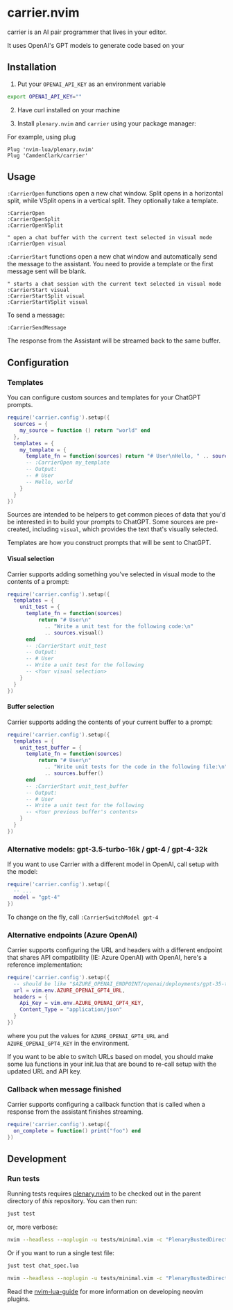 # carrier.nvim

carrier is an AI pair programmer that lives in your editor.

It uses OpenAI's GPT models to generate code based on your

## Installation

1. Put your `OPENAI_API_KEY` as an environment variable

```bash
export OPENAI_API_KEY=""
```

2. Have curl installed on your machine

3. Install `plenary.nvim` and `carrier` using your package manager:

For example, using plug

```vim
Plug 'nvim-lua/plenary.nvim'
Plug 'CamdenClark/carrier'
```

## Usage

`:CarrierOpen` functions open a new chat window. Split opens in a horizontal split,
while VSplit opens in a vertical split. They optionally take a template.

```vim
:CarrierOpen
:CarrierOpenSplit
:CarrierOpenVSplit

" open a chat buffer with the current text selected in visual mode
:CarrierOpen visual
```

`:CarrierStart` functions open a new chat window and automatically send the message to the
assistant. You need to provide a template or the first message sent will be blank.

```vim
" starts a chat session with the current text selected in visual mode
:CarrierStart visual
:CarrierStartSplit visual
:CarrierStartVSplit visual
```

To send a message:

```vim
:CarrierSendMessage
```

The response from the Assistant will be streamed back to the same buffer.

## Configuration

### Templates

You can configure custom sources and templates for your ChatGPT prompts.

```lua
require('carrier.config').setup({
  sources = {
    my_source = function () return "world" end
  },
  templates = {
    my_template = {
      template_fn = function(sources) return "# User\nHello, " .. sources.my_source() end
      -- :CarrierOpen my_template
      -- Output:
      -- # User
      -- Hello, world
    }
  }
})
```

Sources are intended to be helpers to get common pieces of data that you'd be
interested in to build your prompts to ChatGPT. Some sources are pre-created,
including `visual`, which provides the text that's visually selected.

Templates are how you construct prompts that will be sent to ChatGPT.

#### Visual selection

Carrier supports adding something you've selected in visual mode to the contents
of a prompt:

```lua
require('carrier.config').setup({
  templates = {
    unit_test = {
      template_fn = function(sources)
          return "# User\n"
            .. "Write a unit test for the following code:\n"
            .. sources.visual()
      end
      -- :CarrierStart unit_test
      -- Output:
      -- # User
      -- Write a unit test for the following
      -- <Your visual selection>
    }
  }
})
```

#### Buffer selection

Carrier supports adding the contents of your current buffer to a prompt:

```lua
require('carrier.config').setup({
  templates = {
    unit_test_buffer = {
      template_fn = function(sources)
          return "# User\n"
            .. "Write unit tests for the code in the following file:\n"
            .. sources.buffer()
      end
      -- :CarrierStart unit_test_buffer
      -- Output:
      -- # User
      -- Write a unit test for the following
      -- <Your previous buffer's contents>
    }
  }
})
```

### Alternative models: gpt-3.5-turbo-16k / gpt-4 / gpt-4-32k

If you want to use Carrier with a different model in OpenAI, call setup with the model:

```lua
require('carrier.config').setup({
  -- ...
  model = "gpt-4"
})
```

To change on the fly, call `:CarrierSwitchModel gpt-4`

### Alternative endpoints (Azure OpenAI)

Carrier supports configuring the URL and headers with a different endpoint that shares API compatibility (IE: Azure OpenAI)
with OpenAI, here's a reference implementation:

```lua
require('carrier.config').setup({
  -- should be like "$AZURE_OPENAI_ENDPOINT/openai/deployments/gpt-35-turbo/chat/completions?api-version=2023-07-01-preview"
  url = vim.env.AZURE_OPENAI_GPT4_URL,
  headers = { 
    Api_Key = vim.env.AZURE_OPENAI_GPT4_KEY,
    Content_Type = "application/json"
  }
})
```

where you put the values for `AZURE_OPENAI_GPT4_URL` and `AZURE_OPENAI_GPT4_KEY` in the environment.

If you want to be able to switch URLs based on model, you should make some lua functions in your
init.lua that are bound to re-call setup with the updated URL and API key.

### Callback when message finished

Carrier supports configuring a callback function that is called when a response from the assistant finishes streaming.

```lua
require('carrier.config').setup({
  on_complete = function() print("foo") end
})
```

## Development

### Run tests

Running tests requires [plenary.nvim][plenary] to be checked out in the parent directory of _this_ repository.
You can then run:

```bash
just test
```

or, more verbose:

```bash
nvim --headless --noplugin -u tests/minimal.vim -c "PlenaryBustedDirectory tests/ {minimal_init = 'tests/minimal.vim'}"
```

Or if you want to run a single test file:

```bash
just test chat_spec.lua
```

```bash
nvim --headless --noplugin -u tests/minimal.vim -c "PlenaryBustedDirectory tests/path_to_file.lua {minimal_init = 'tests/minimal.vim'}"
```

Read the [nvim-lua-guide][nvim-lua-guide] for more information on developing neovim plugins.

[nvim-lua-guide]: https://github.com/nanotee/nvim-lua-guide
[plenary]: https://github.com/nvim-lua/plenary.nvim

